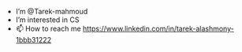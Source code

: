 - I’m @Tarek-mahmoud
- I’m interested in CS
- 📫 How to reach me https://www.linkedin.com/in/tarek-alashmony-1bbb31222
